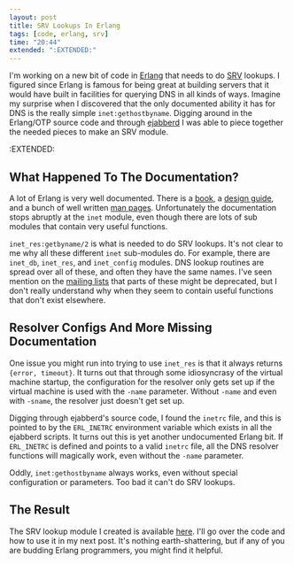 ```yaml
---
layout: post
title: SRV Lookups In Erlang
tags: [code, erlang, srv]
time: "20:44"
extended: ":EXTENDED:"
---
```


I'm working on a new bit of code in [Erlang](http://www.erlang.org) that needs to do [SRV](http://www.faqs.org/rfcs/rfc2782.html) lookups.  I figured since Erlang is famous for being great at building servers that it would have built in facilities for querying DNS in all kinds of ways.  Imagine my surprise when I discovered that the only documented ability it has for DNS is the really simple `inet:gethostbyname`.  Digging around in the Erlang/OTP source code and through [ejabberd](http://www.ejabberd.im) I was able to piece together the needed pieces to make an SRV module.



:EXTENDED:

## What Happened To The Documentation?

A lot of Erlang is very well documented.  There is a [book](http://pragprog.com/titles/jaerlang/programming-erlang), a [design guide](http://www.erlang.org/doc/design_principles/part_frame.html), and a bunch of well written [man pages](http://www.erlang.org/doc/man/).  Unfortunately the documentation stops abruptly at the `inet` module, even though there are lots of sub modules that contain very useful functions.

`inet_res:getbyname/2` is what is needed to do SRV lookups.  It's not clear to me why all these different `inet` sub-modules do.  For example, there are `inet_db`, `inet_res`, and `inet_config` modules.  DNS lookup routines are spread over all of these, and often they have the same names.  I've seen mention on the [mailing lists](http://www.erlang.org/mailman/listinfo) that parts of these might be deprecated, but I don't really understand why when they seem to contain useful functions that don't exist elsewhere.

## Resolver Configs And More Missing Documentation

One issue you might run into trying to use `inet_res` is that it always returns `{error, timeout}`.  It turns out that through some idiosyncrasy of the virtual machine startup, the configuration for the resolver only gets set up if the virtual machine is used with the `-name` parameter.  Without `-name` and even with `-sname`, the resolver just doesn't get set up.

Digging through ejabberd's source code, I found the `inetrc` file, and this is pointed to by the `ERL_INETRC` environment variable which exists in all the ejabberd scripts.  It turns out this is yet another undocumented Erlang bit.  If `ERL_INETRC` is defined and points to a valid `inetrc` file, all the DNS resolver functions will magically work, even without the `-name` parameter.

Oddly, `inet:gethostbyname` always works, even without special configuration or parameters.  Too bad it can't do SRV lookups.

## The Result

The SRV lookup module I created is available [here](http://metajack.im/code/srv.erl).  I'll go over the code and how to use it in my next post.  It's nothing earth-shattering, but if any of you are budding Erlang programmers, you might find it helpful.

